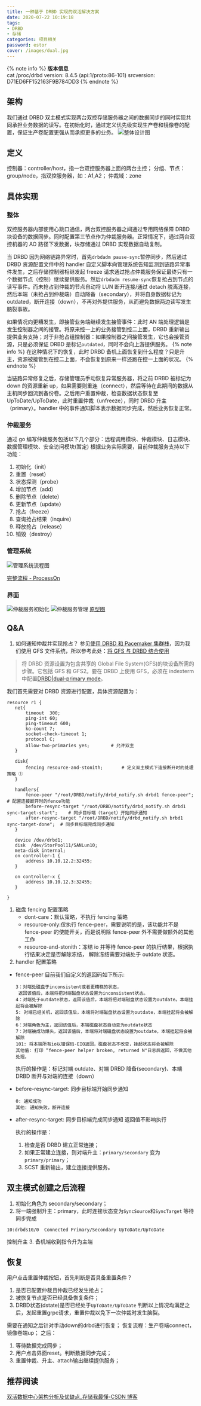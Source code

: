 ```yaml
---
title: 一种基于 DRBD 实现的双活解决方案
date: 2020-07-22 10:19:18
tags:
- DRBD
- 存储
categories: 项目相关
password: estor
cover: /images/dual.jpg
---
```

{% note info %}
**版本信息**    
cat /proc/drbd 
version: 8.4.5 (api:1/proto:86-101)
srcversion: D71ED6FF152163F9B784DD3 
{% endnote %}
## 架构
我们通过 DRBD 双主模式实现两台双控存储服务器之间的数据同步的同时实现共同承担业务数据的读写。在初始化时，通过定义优先级实现生产卷和镜像卷的配置，保证生产卷配置更强从而承担更多的业务。
![整体设计图](/images/AA-DRBD/AA-DRBD.png)
## 定义
控制器：controller/host，指一台双控服务器上面的两台主控；
分组、节点：group/node，指双控服务器，如：A1,A2；
仲裁域：zone

## 具体实现
### 整体
双控服务器内部使用心跳口通信，两台双控服务器之间通过专用网络保障 DRBD 块设备的数据同步。同时配置第三节点作为仲裁服务器。正常情况下，通过两台双控机器的 AO 路径下发数据，块存储通过 DRBD 实现数据自动复制。

当 DRBD 因为网络链路异常时，首先`drbdadm pause-sync`暂停同步，然后通过 DRBD 资源配置文件中的 handler 自定义脚本向管理系统告知监测到链路异常事件发生，之后存储控制器相继发起 freeze 请求通过抢占仲裁服务保证最终只有一个数据节点（控制）继续提供服务。然后`drbdadm resume-sync`恢复抢占到节点的读写事件。而未抢占到仲裁的节点自动将 LUN 断开连接/通过 detach 脱离连接，然后本端（未抢占到仲裁端）自动降备（secondary），并将自身数据标记为 outdated，断开连接（down），不再对外提供服务，从而避免数据两边读写发生脑裂事故。

如果情况向更糟发生，即接管业务端继续发生接管事件：此时 AN 端处理逻辑是发生控制器之间的接管。将原来控一上的业务接管到控二上面，DRBD 重新输出提供业务支持；对于非抢占组控制器：如果控制器之间接管发生，它也会接管资源，只是必须保证 DRBD 是标记`outdated`，同时不会向上游提供服务。
{% note info %}
在这种情况下的恢复，此时 DRBD 备机上面恢复到什么程度？只是升主，资源被接管到在控二上面，不会恢复到原来一样还跑在控一上面的状况。
{% endnote %}

当链路异常修复之后，存储管理员手动恢复异常服务器，将之前 DRBD 被标记为 down 的资源重新 up，如果需要则重连（connect），然后等待在此期间的数据从主机同步回流到备份卷。之后用户重置仲裁，检查数据状态恢复至 UpToDate/UpToDate，此时重置仲裁（unfreeze），同时 DRBD 升主（primary）。handler 中的事件通知脚本表示数据同步完成，然后业务恢复正常。

### 仲裁服务
通过 go 编写仲裁服务包括以下几个部分：远程调用模块、仲裁模块、日志模块、数据管理模块、安全访问模块(暂定)
根据业务实际需要，目前仲裁服务支持以下功能：
1. 初始化（init）
2. 重置（reset）
3. 状态探测（probe）
4. 增加节点（add）
5. 删除节点（delete）
6. 更新节点（update）
7. 抢占（freeze）
8. 查询抢占结果（inquire）
9. 释放抢占（release）
10. 销毁（destroy）

### 管理系统
![管理系统流程图](/images/AA-DRBD/ODSP.png)

[完整流程 - ProcessOn](https://www.processon.com/view/link/5f100b71f346fb2bfb290a20)

### 界面
![仲裁服务初始化](/images/AA-DRBD/yxt-init.png)
![仲裁服务管理](/images/AA-DRBD/yxt-manage.png)
[原型图](https://modao.cc/app/701a9917a82f111aec9c62a32f241770?simulator_type=device&sticky)

## Q&A

1. 如何通知仲裁并实现抢占？
参见[使用 DRBD 和 Pacemaker 集群栈](https://www.linbit.com/drbd-user-guide/drbd-guide-9_0-cn/#ch-pacemaker)，因为我们使用 GFS 文件系统，所以参考此处：[将 GFS 与 DRBD 结合使用](https://www.linbit.com/drbd-user-guide/drbd-guide-9_0-cn/#ch-gfs)
> 将 DRBD 资源设置为包含共享的 Global File System(GFS)的块设备所需的步骤。它包括 GFS 和 GFS2。要在 DRBD 上使用 GFS，必须在 indexterm 中配置[DRBD|dual-primary mode](https://www.linbit.com/drbd-user-guide/drbd-guide-9_0-cn/#s-dual-primary-mode)。

我们首先需要对 DRBD 资源进行配置，具体资源配置为：
 ```plain
 resource r1 {
    net{
        timeout  300;
        ping-int 60;
        ping-timeout 600; 
        ko-count 7;
        socket-check-timeout 1;
        protocol C;
        allow-two-primaries yes;        # 允许双主
    }

    disk{
        fencing resource-and-stonith;       # 定义双主模式下连接断开时的处理策略 ①
    }

    handlers{
        fence-peer "/root/DRBD/notify/drbd_notify.sh drbd1 fence-peer";     # 配置连接断开时的fence功能
        before-resync-target "/root/DRBD/notify/drbd_notify.sh drbd1 sync-target-start";    # 同步目标端（target）开始同步通知
        after-resync-target "/root/DRBD/notify/drbd_notify.sh brbd1 sync-target-done";  # 同步目标端完成同步通知
    }

    device /dev/drbd1;
    disk  /dev/StorPool11/SANLun10;
    meta-disk internal;
    on controller-1 {
        address 10.10.12.2:32455;
    }

    on controller-x {
        address 10.10.12.3:32455;
    }

}
 ```
 1. 磁盘 fencing 配置策略
    - dont-care：默认策略，不执行 fencing 策略
    - resource-only:仅执行 fence-peer，需要说明的是，该功能并不是 fence-peer 的使能开关，而是说明除 fence-peer 外不需要做额外的其他工作
    - resource-and-stonith：冻结 io 并等待 fence-peer 的执行结果，根据执行结果决定是否解除冻结， 解除冻结需要对端处于 outdate 状态。
 2. handler 配置策略
  - fence-peer
    目前我们自定义的返回码如下所示:
    ```plain
    3：对端处磁盘于inconsistent或者更糟糕的状态，
     返回该值后，本端将把对端磁盘状态设置为inconsistent状态。
    4：对端处于outdate状态，返回该值后，本端将把对端磁盘状态设置为outdate。本端挂起将会被解除 
    5: 对端已经关机，返回该值后，本端将对端磁盘状态设置为outdate，本端挂起将会被解除
    6：对端角色为主，返回该值后，本端磁盘状态自动变为outdate状态
    7：对端被成功爆头，返回该值后，本端将对端磁盘状态设置为outdate，本端挂起将会被解除
    101: 将本端所有io以错误码-EIO返回，磁盘状态不改变，挂起状态将会被解除
    其他值: 打印 “fence-peer helper broken, returned N"日志后返回，不做其他处理。
    ```
    执行的操作是：标记对端 outdate、对端 DRBD 降备(secondary)、本端 DRBD 断开与对端的连接（down）

  - before-resync-target: 同步目标端开始同步通知
    ```plain
    0: 通知成功
    其他: 通知失败，断开连接
    ```
  - after-resync-target: 同步目标端完成同步通知
    返回值不影响执行

    执行的操作是：
    1. 检查是否 DRBD 建立正常连接；
    2. 如果正常建立连接，则对端升主：`primary/secondary` 变为 `primary/primary`；
    3. SCST 重新输出，建立连接提供服务。
## 双主模式创建之后流程
1. 初始化角色为 secondary/secondary；
2. 将一端强制升主：primary，此时连接状态变为`SyncSource`和`SyncTarget`
等待同步完成
```plain
10:drbds10/0  Connected Primary/Secondary UpToDate/UpToDate 
```
控制升主
3. 备机端收到指令升为主端
## 恢复
用户点击重置仲裁按钮，首先判断是否具备重置条件？
1. 是否已配置仲裁且仲裁已经发生抢占；
2. 被恢复节点是否已经具备恢复条件；
3. DRBD状态(dstate)是否已经处于`UpToDate/UpToDate`
判断以上情况均满足之后，发起重置grpc请求，重置仲裁以免下一次仲裁时发生脑裂。

需要在通知之后针对手动down的drbd进行恢复；
恢复流程：生产卷端connect，镜像卷端up；
之后：
1. 等待数据完成同步；
2. 用户点击界面reset。判断数据同步完成；
3. 重置仲裁、升主、attach输出继续提供服务；

## 推荐阅读
[双活数据中心架构分析及优缺点_存储我最懂-CSDN 博客](https://blog.csdn.net/shouqian_com/article/details/52525021)
